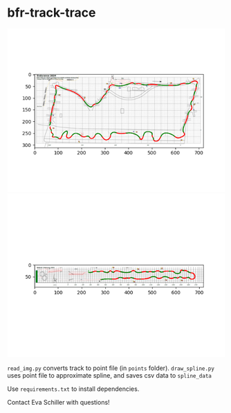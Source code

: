 # bfr-track-trace

![results_one](results/1_spline.png)
![results_two](results/2_spline.png)

`read_img.py` converts track to point file (in `points` folder). 
`draw_spline.py` uses point file to approximate spline, and saves csv data to `spline_data`

Use `requirements.txt` to install dependencies. 

Contact Eva Schiller with questions!
